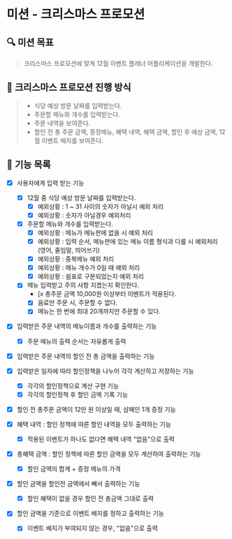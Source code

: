 # 미션 - 크리스마스 프로모션

## 🔍 미션 목표

> 크리스마스 프로모션에 맞게 12월 이벤트 플래너 어플리케이션을 개발한다.

## 🚀 크리스마스 프로모션 진행 방식

> - 식당 예상 방문 날짜를 입력받는다.
> - 주문할 메뉴와 개수를 입력받는다.
> - 주문 내역을 보여준다.
> - 할인 전 총 주문 금액, 증정메뉴, 혜택 내역, 혜택 금액, 할인 후 예상 금액, 12월 이벤트 배지를 보여준다.

## 🚀 기능 목록

- [x] 사용자에게 입력 받는 기능
    - [x] 12월 중 식당 예상 방문 날짜를 입력받는다. 
        - [x] 예외상황 : 1 ~ 31 사이의 숫자가 아닐시 예외 처리
        - [x] 예외상황 : 숫자가 아닐경우 예외처리
      
    - [x] 주문할 메뉴와 개수를 입력받는다.
        - [x] 예외상황 : 메뉴가 메뉴판에 없을 시 예외 처리
        - [x] 예외상황 : 입력 순서, 메뉴판에 있는 메뉴 이름 형식과 다를 시 예외처리 (영어, 줄임말, 띄어쓰기)
        - [x] 예외상황 : 중복메뉴 예외 처리
        - [x] 예외상황 : 메뉴 개수가 0일 때 예외 처리
        - [x] 예외상황 : 쉼표로 구분되었는지 예외 처리 
    
    - [x] 메뉴 입력받고 주의 사항 지켰는지 확인한다. 
        - [x 총주문 금액 10,000원 이상부터 이벤트가 적용된다.
        - [x] 음료만 주문 시, 주문할 수 없다.
        - [x] 메뉴는 한 번에 최대 20개까지만 주문할 수 있다.

- [x] 입력받은 주문 내역의 메뉴이름과 개수를 출력하는 기능
    - [x] 주문 메뉴의 출력 순서는 자유롭게 출력

- [x] 입력받은 주문 내역의 할인 전 총 금액을 출력하는 기능

- [x] 입력받은 일자에 따라 할인정책을 나누어 각각 계산하고 저장하는 기능
    - [x] 각각의 할인정책으로 계산 구현 기능
    - [x] 각각의 할인정책 후 할인 금액 기록 기능

- [x] 할인 전 총주문 금액이 12만 원 이상일 때, 샴페인 1개 증정 기능
  
- [x] 혜택 내역 : 할인 정책에 따른 할인 내역을 모두 출력하는 기능 
    - [x] 적용된 이벤트가 하나도 없다면 혜택 내역 "없음"으로 출력

- [x] 총혜택 금액 : 할인 정책에 따른 할인 금액을 모두 계산하여 출력하는 기능 
    - [x] 할인 금액의 합계 + 증정 메뉴의 가격

- [x] 할인 금액을 할인전 금액에서 빼서 출력하는 기능 
    - [x] 할인 혜택이 없을 경우 할인 전 총금액 그대로 출력

- [x] 할인 금액을 기준으로 이벤트 배지를 정하고 출력하는 기능 
    - [x] 이벤트 배지가 부여되지 않는 경우, "없음"으로 출력

